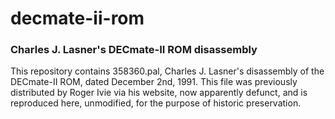 # decmate-ii-rom

### Charles J. Lasner's DECmate-II ROM disassembly

This repository contains 358360.pal, Charles J. Lasner's disassembly of
the DECmate-II ROM, dated December 2nd, 1991.  This file was previously
distributed by Roger Ivie via his website, now apparently defunct, and
is reproduced here, unmodified, for the purpose of historic preservation.
